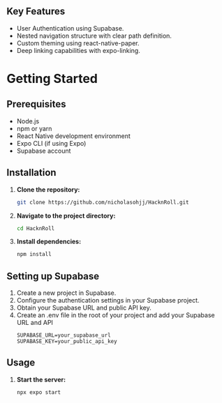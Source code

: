 ## Key Features
- User Authentication using Supabase.
- Nested navigation structure with clear path definition.
- Custom theming using react-native-paper.
- Deep linking capabilities with expo-linking.

# Getting Started
## Prerequisites
- Node.js
- npm or yarn
- React Native development environment
- Expo CLI (if using Expo)
- Supabase account


## Installation
1. **Clone the repository:**
   ```bash
   git clone https://github.com/nicholasohjj/HacknRoll.git
2. **Navigate to the project directory:**
   ```bash
   cd HacknRoll
3. **Install dependencies:**
   ```bash
   npm install
   ```

## Setting up Supabase
1. Create a new project in Supabase.
2. Configure the authentication settings in your Supabase project.
3. Obtain your Supabase URL and public API key.
4. Create an .env file in the root of your project and add your Supabase URL and API 
   ```env
   SUPABASE_URL=your_supabase_url
   SUPABASE_KEY=your_public_api_key
   ```

## Usage
1. **Start the server:**
   ```bash
   npx expo start
   ```